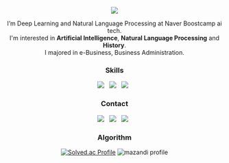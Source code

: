 <p align="center">
<img src="https://capsule-render.vercel.app/api?type=waving&color=auto&height=108&section=header" />
</p>

<!-- 주석
![header](https://capsule-render.vercel.app/api?type=waving&color=auto&height=300&section=header&text=capsule%20render&fontSize=90&animation=fadeIn&fontAlignY=38&desc=Decorate%20GitHub%20Profile%20or%20any%20Repo%20like%20me!&descAlignY=51&descAlign=62)
-->

<p align="center">
  I’m Deep Learning and Natural Language Processing at Naver Boostcamp ai tech.<br/>
  I'm interested in <b>Artificial Intelligence</b>, <b>Natural Language Processing</b> and <b>History</b>.<br/>
  I majored in e-Business, Business Administration.<br/>
  
</p>


<h3 align="center"><b>Skills</b></h3>
<p align="center">
  <img src="https://img.shields.io/badge/Python-3776AB?style=flat-square&logo=Python&logoColor=white"/> &nbsp 
  <img src="https://img.shields.io/badge/PyTorch-EE4C2C?style=flat-square&logo=PyTorch&logoColor=white"/> &nbsp
  <img src="https://img.shields.io/badge/R-276DC3?style=flat-square&logo=R&logoColor=white"/> &nbsp
</p>
  
<h3 align="center"><b>Contact</b></h3>
<p align="center">
<a href="mailto:nhk221gu@gmail.com"><img src="https://img.shields.io/badge/Gmail-EA4335?style=flat-square&logo=Gmail&logoColor=white"/></a> &nbsp
<a href="https://www.instagram.com/bcnhk/"><img src="https://img.shields.io/badge/instagram-E4405F?style=flat-square&logo=instagram&logoColor=white"/></a> &nbsp
<a href="https://www.linkedin.com/in/nhrwv/"><img src="https://img.shields.io/badge/LinkedIn-0A66C2?style=flat-square&logo=LinkedIn&logoColor=white"/></a> &nbsp

</p>




<!--
BOJ : [nhk9503](https://www.acmicpc.net/user/nhk9503) <br/>

AtCoder : [NHRWV](https://atcoder.jp/users/NHRWV)

Codeforces : [NHRWV](https://codeforces.com/profile/NHRWV) 
[![Solved.ac Profile](http://mazassumnida.wtf/api/v2/generate_badge?boj=nhk9503)](https://solved.ac/nhk9503/)
-->






<h3 align="center">Algorithm</h3> 
<div align="center">  
  
[![Solved.ac Profile](http://mazassumnida.wtf/api/v2/generate_badge?boj=nhk9503)](https://solved.ac/nhk9503/)
![mazandi profile](http://mazandi.herokuapp.com/api?handle=nhk9503) 

</div>


<!--
<h3 align="center">Algorithm</h3> 
<p align="center">  
  <img src="http://mazassumnida.wtf/api/v2/generate_badge?boj=nhk9503"> &nbsp
  <img src="http://mazandi.herokuapp.com/api?handle=nhk9503">
  
</p>
-->
